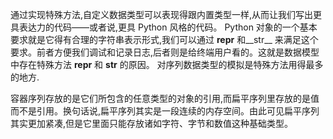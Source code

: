 通过实现特殊方法,自定义数据类型可以表现得跟内置类型一样,从而让我们写出更具表达力的代码——或者说,更具 Python 风格的代码。
Python 对象的一个基本要求就是它得有合理的字符串表示形式,我们可以通过 __repr__ 和__str__ 来满足这个要求。前者方便我们调试和记录日志,后者则是给终端用户看的。这就是数据模型中存在特殊方法 __repr__ 和 __str__ 的原因。
对序列数据类型的模拟是特殊方法用得最多的地方.

容器序列存放的是它们所包含的任意类型的对象的引用,而扁平序列里存放的是值而不是引用。换句话说,扁平序列其实是一段连续的内存空间。由此可见扁平序列其实更加紧凑,但是它里面只能存放诸如字符、字节和数值这种基础类型。